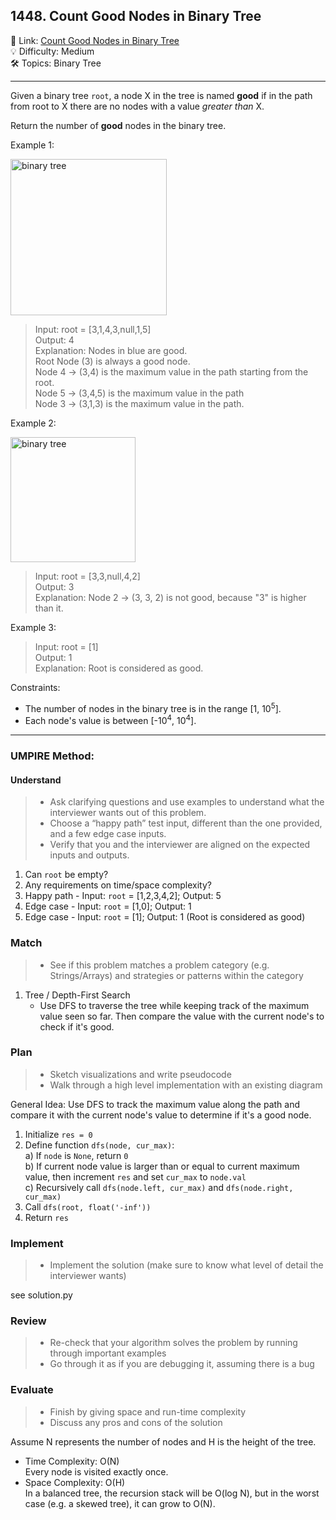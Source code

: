 ## 1448. Count Good Nodes in Binary Tree
🔗 Link: [Count Good Nodes in Binary Tree](https://leetcode.com/problems/count-good-nodes-in-binary-tree/description/)<br>
💡 Difficulty: Medium<br>
🛠️ Topics: Binary Tree<br>

<hr>

Given a binary tree `root`, a node X in the tree is named **good** if in the path from root to X there are no nodes with a value *greater than* X.<br>

Return the number of **good** nodes in the binary tree.<br>


Example 1:<br>

<img src="https://github.com/user-attachments/assets/b352122f-760a-44c3-a109-aba771c0cb2c" alt="binary tree" width="250" />

>Input: root = [3,1,4,3,null,1,5]<br>
Output: 4<br>
Explanation: Nodes in blue are good.<br>
Root Node (3) is always a good node.<br>
Node 4 -> (3,4) is the maximum value in the path starting from the root.<br>
Node 5 -> (3,4,5) is the maximum value in the path<br>
Node 3 -> (3,1,3) is the maximum value in the path.<br>


Example 2:<br>

<img src="https://github.com/user-attachments/assets/530b02f6-73a4-48b0-8708-74142467ae4c" alt="binary tree" width="200" />

>Input: root = [3,3,null,4,2]<br>
Output: 3<br>
Explanation: Node 2 -> (3, 3, 2) is not good, because "3" is higher than it.<br>


Example 3:<br>

>Input: root = [1]<br>
Output: 1<br>
Explanation: Root is considered as good.<br>


Constraints:<br>

- The number of nodes in the binary tree is in the range [1, 10<sup>5</sup>].
- Each node's value is between [-10<sup>4</sup>, 10<sup>4</sup>].

<hr>

### UMPIRE Method:
#### Understand

> - Ask clarifying questions and use examples to understand what the interviewer wants out of this problem.
> - Choose a “happy path” test input, different than the one provided, and a few edge case inputs. 
> - Verify that you and the interviewer are aligned on the expected inputs and outputs.
1. Can `root` be empty?<br>
2. Any requirements on time/space complexity?<br>
3. Happy path - Input: `root` = [1,2,3,4,2]; Output: 5<br>
4. Edge case - Input: `root` = [1,0]; Output: 1<br>
5. Edge case - Input: `root` = [1]; Output: 1 (Root is considered as good)<br>

### Match
> - See if this problem matches a problem category (e.g. Strings/Arrays) and strategies or patterns within the category
1. Tree / Depth-First Search
   - Use DFS to traverse the tree while keeping track of the maximum value seen so far. Then compare the value with the current node's to check if it's good.<br>
   
### Plan
> - Sketch visualizations and write pseudocode
> - Walk through a high level implementation with an existing diagram

General Idea: Use DFS to track the maximum value along the path and compare it with the current node's value to determine if it's a good node.

1) Initialize `res = 0`
2) Define function `dfs(node, cur_max)`:<br>
   a) If `node` is `None`, return `0`<br>
   b) If current node value is larger than or equal to current maximum value, then increment `res` and set `cur_max` to `node.val`<br>
   c) Recursively call `dfs(node.left, cur_max)` and `dfs(node.right, cur_max)`<br>
3) Call `dfs(root, float('-inf'))`
4) Return `res`
    
### Implement
> - Implement the solution (make sure to know what level of detail the interviewer wants)

see solution.py

### Review
> - Re-check that your algorithm solves the problem by running through important examples
> - Go through it as if you are debugging it, assuming there is a bug
### Evaluate
> - Finish by giving space and run-time complexity
> - Discuss any pros and cons of the solution

Assume N represents the number of nodes and H is the height of the tree.

- Time Complexity: O(N)<br>
  Every node is visited exactly once.<br>
- Space Complexity: O(H)<br>
  In a balanced tree, the recursion stack will be O(log N), but in the worst case (e.g. a skewed tree), it can grow to O(N).


